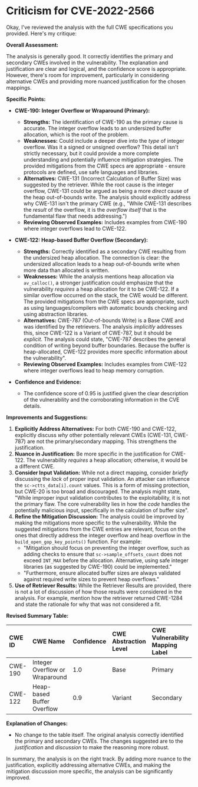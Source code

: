 # Criticism for CVE-2022-2566

Okay, I've reviewed the analysis with the full CWE specifications you provided. Here's my critique:

**Overall Assessment:**

The analysis is generally good. It correctly identifies the primary and secondary CWEs involved in the vulnerability. The explanation and justification are clear and logical, and the confidence score is appropriate. However, there's room for improvement, particularly in considering alternative CWEs and providing more nuanced justification for the chosen mappings.

**Specific Points:**

*   **CWE-190: Integer Overflow or Wraparound (Primary):**

    *   **Strengths:** The identification of CWE-190 as the primary cause is accurate. The integer overflow leads to an undersized buffer allocation, which is the root of the problem.
    *   **Weaknesses:** Could include a deeper dive into the *type* of integer overflow. Was it a signed or unsigned overflow? This detail isn't strictly necessary, but it could provide a more complete understanding and potentially influence mitigation strategies.  The provided mitigations from the CWE specs are appropriate - ensure protocols are defined, use safe languages and libraries.
    *   **Alternatives:** CWE-131 (Incorrect Calculation of Buffer Size) was suggested by the retriever. While the root cause is the integer overflow, CWE-131 could be argued as being a more *direct* cause of the heap out-of-bounds write.  The analysis should explicitly address why CWE-131 isn't the primary CWE (e.g., "While CWE-131 describes the *result* of the overflow, it is the *overflow itself* that is the fundamental flaw that needs addressing.")
    *   **Reviewing Observed Examples:** Includes examples from CWE-190 where integer overflows lead to CWE-122.

*   **CWE-122: Heap-based Buffer Overflow (Secondary):**

    *   **Strengths:** Correctly identified as a secondary CWE resulting from the undersized heap allocation. The connection is clear: the undersized allocation leads to a heap out-of-bounds write when more data than allocated is written.
    *   **Weaknesses:** While the analysis mentions heap allocation via `av_calloc()`, a stronger justification could emphasize that the vulnerability *requires* a heap allocation for it to be CWE-122. If a similar overflow occurred on the stack, the CWE would be different. The provided mitigations from the CWE specs are appropriate, such as using languages/compilers with automatic bounds checking and using abstraction libraries.
    *   **Alternatives:** CWE-787 (Out-of-bounds Write) is a Base CWE and was identified by the retrievers. The analysis *implicitly* addresses this, since CWE-122 is a Variant of CWE-787, but it should be *explicit*. The analysis could state, "CWE-787 describes the general condition of writing beyond buffer boundaries. Because the buffer is heap-allocated, CWE-122 provides more specific information about the vulnerability".
    *   **Reviewing Observed Examples:** Includes examples from CWE-122 where integer overflows lead to heap memory corruption.

*   **Confidence and Evidence:**

    *   The confidence score of 0.95 is justified given the clear description of the vulnerability and the corroborating information in the CVE details.

**Improvements and Suggestions:**

1.  **Explicitly Address Alternatives:**  For both CWE-190 and CWE-122, explicitly discuss *why* other potentially relevant CWEs (CWE-131, CWE-787) are not the primary/secondary mapping. This strengthens the justification.
2.  **Nuance in Justification:** Be more specific in the justification for CWE-122. The vulnerability *requires* a heap allocation; otherwise, it would be a different CWE.
3.  **Consider Input Validation:** While not a direct mapping, consider *briefly* discussing the *lack* of proper input validation. An attacker can influence the `sc->ctts_data[i].count` values. This is a form of missing protection, but CWE-20 is too broad and discouraged.  The analysis might state, "While improper input validation contributes to the exploitability, it is not the primary flaw. The core vulnerability lies in how the *code* handles the potentially malicious input, specifically in the calculation of buffer size".
4.  **Refine the Mitigation Discussion:** The analysis could be improved by making the mitigations more specific to the vulnerability. While the suggested mitigations from the CWE entries are relevant, focus on the ones that directly address the integer overflow and heap overflow in the `build_open_gop_key_points()` function. For example:
    *   "Mitigation should focus on preventing the integer overflow, such as adding checks to ensure that `sc->sample_offsets_count` does not exceed `INT_MAX` before the allocation.  Alternative, using safe integer libraries (as suggested by CWE-190) could be implemented."
    *   "Furthermore, ensure allocated buffer sizes are always validated against required write sizes to prevent heap overflows."
5.  **Use of Retriever Results:** While the Retriever Results are provided, there is not a lot of discussion of how those results were considered in the analysis. For example, mention how the retriever returned CWE-1284 and state the rationale for why that was not considered a fit.

**Revised Summary Table:**

| CWE ID  | CWE Name                               | Confidence | CWE Abstraction Level | CWE Vulnerability Mapping Label | CWE-Vulnerability Mapping Notes |
| :-------- | :------------------------------------- | :--------- | :-------------------- | :------------------------------ | :------------------------------ |
| CWE-190 | Integer Overflow or Wraparound         | 1.0        | Base                  | Primary                         | Allowed                         |
| CWE-122 | Heap-based Buffer Overflow             | 0.9        | Variant               | Secondary                       | Allowed                         |

**Explanation of Changes:**

*   No change to the table itself. The original analysis correctly identified the primary and secondary CWEs. The changes suggested are to the *justification* and *discussion* to make the reasoning more robust.

In summary, the analysis is on the right track. By adding more nuance to the justification, explicitly addressing alternative CWEs, and making the mitigation discussion more specific, the analysis can be significantly improved.